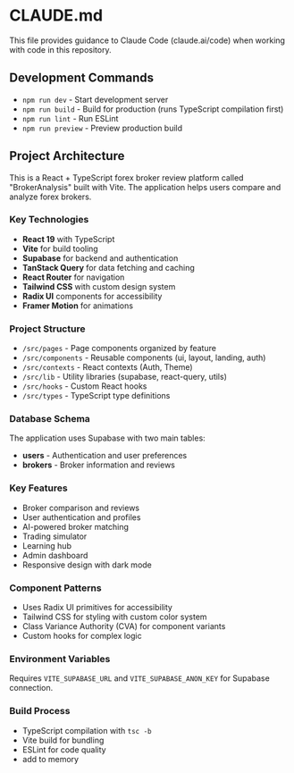 # CLAUDE.md

This file provides guidance to Claude Code (claude.ai/code) when working with code in this repository.

## Development Commands

- `npm run dev` - Start development server
- `npm run build` - Build for production (runs TypeScript compilation first)
- `npm run lint` - Run ESLint
- `npm run preview` - Preview production build

## Project Architecture

This is a React + TypeScript forex broker review platform called "BrokerAnalysis" built with Vite. The application helps users compare and analyze forex brokers.

### Key Technologies
- **React 19** with TypeScript
- **Vite** for build tooling
- **Supabase** for backend and authentication
- **TanStack Query** for data fetching and caching
- **React Router** for navigation
- **Tailwind CSS** with custom design system
- **Radix UI** components for accessibility
- **Framer Motion** for animations

### Project Structure
- `/src/pages` - Page components organized by feature
- `/src/components` - Reusable components (ui, layout, landing, auth)
- `/src/contexts` - React contexts (Auth, Theme)
- `/src/lib` - Utility libraries (supabase, react-query, utils)
- `/src/hooks` - Custom React hooks
- `/src/types` - TypeScript type definitions

### Database Schema
The application uses Supabase with two main tables:
- **users** - Authentication and user preferences
- **brokers** - Broker information and reviews

### Key Features
- Broker comparison and reviews
- User authentication and profiles
- AI-powered broker matching
- Trading simulator
- Learning hub
- Admin dashboard
- Responsive design with dark mode

### Component Patterns
- Uses Radix UI primitives for accessibility
- Tailwind CSS for styling with custom color system
- Class Variance Authority (CVA) for component variants
- Custom hooks for complex logic

### Environment Variables
Requires `VITE_SUPABASE_URL` and `VITE_SUPABASE_ANON_KEY` for Supabase connection.

### Build Process
- TypeScript compilation with `tsc -b`
- Vite build for bundling
- ESLint for code quality
- add to memory